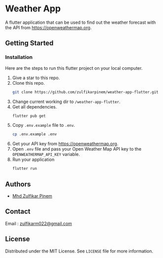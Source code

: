 # Weather App

A flutter application that can be used to find out the weather forecast with the API from https://openweathermap.org.

## Getting Started

### Installation

Here are the steps to run this flutter project on your local computer.

1. Give a star to this repo.
2. Clone this repo.
   ```sh
   git clone https://github.com/zulfikarpinem/weather-app-flutter.git
   ```
3. Change current working dir to `/weather-app-flutter`.
4. Get all dependencies.
   ```sh
   flutter pub get
   ```
5. Copy `.env.example` file to `.env`.
   ```sh
   cp .env.example .env
   ```
6. Get your API key from https://openweathermap.org.
7. Open `.env` file and pass your Open Weather Map API key to the `OPENWEATHERMAP_API_KEY` variable.
8. Run your application
   ```sh
   flutter run
   ```

## Authors

- [Mhd Zulfikar Pinem](https://github.com/zulfikarpinem)

## Contact

Email : zulfikarm022@gmail.com

## License

Distributed under the MIT License. See `LICENSE` file for more information.
